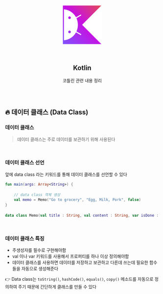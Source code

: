 <div align="center">
  <p>
    <img src="../README.assets/kotlin-hero.png">
  </p>
  <br>
  <h2>Kotlin</h2>
  <p>코틀린 관련 내용 정리</p>
  <br>
  <br>
</div>

## 🔥 데이터 클래스 (Data Class)

### 데이터 클래스

> 데이터 클래스는 주로 데이터를 보관하기 위해 사용된다

<br>

### 데이터 클래스 선언

앞에 data class 라는 키워드를 통해 데이터 클래스를 선언할 수 있다

```kotlin
fun main(args: Array<String>) {
  
    // data class 객체 생성
    val memo = Memo("Go to grocery", "Egg, Milk, Pork", false)
}

data class Memo(val title : String, val content : String, var isDone : Boolean)
```

<br>

### 데이터 클래스 특징

- 주생성자를 필수로 구현해야함
- val 이나 var 키워드를 사용해서 프로퍼티를 하나 이상 정의해야함
- 데이터 클래스를 사용하면 데이터를 저장하고 보관하고 다른데 쓰는데 필요한 함수들을 자동으로 생성해준다

👉 Data class는 `toString()`, `hashCode()`, `equals()`, `copy()` 메소드를 자동으로 정의하여 주기 때문에 간단하게 클래스를 만들 수 있다

